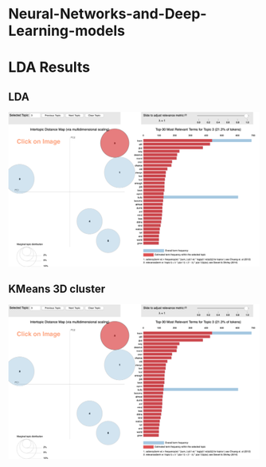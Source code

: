 # Neural-Networks-and-Deep-Learning-models

# LDA Results

## LDA 
[<img src="https://github.com/Kishore1818/Neural-Networks-and-Deep-Learning-models/blob/6e9357506d2bc5dc2a5e6adb228eb0b1ec419187/NLP_sample_images/LDA_proj_visualizations_sample.png">](https://kishore1818.github.io/Neural-Networks-and-Deep-Learning-models/NLP_sample_images/lda_proj_visualizations.html)

## KMeans 3D cluster
[<img src="https://github.com/Kishore1818/Neural-Networks-and-Deep-Learning-models/blob/6e9357506d2bc5dc2a5e6adb228eb0b1ec419187/NLP_sample_images/LDA_proj_visualizations_sample.png">](https://kishore1818.github.io/Neural-Networks-and-Deep-Learning-models/NLP_sample_images/lda_proj_visualizations.html)
